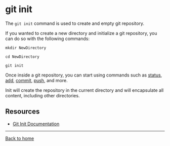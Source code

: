 # git init
The `git init` command is used to create and empty git repository. 

If you wanted to create a new directory and initialize a git repository, you can do so with the following commands: 
```
mkdir NewDirectory

cd NewDirectory

git init
```
Once inside a git repository, you can start using commands such as 
[status](./status.md),
[add](./Add.md),
[commit](./commit.md),
[push](./push.md),
and more.

Init will create the repository in the current directory and will encapsulate all content, including other directories.
## Resources
- [Git Init Documentation](https://git-sm.com/docs/git-init)
---
[Back to home](../README.md)